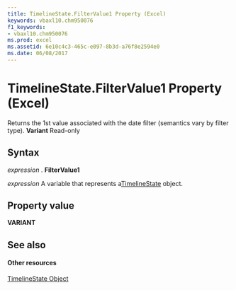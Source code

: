 ```yaml
---
title: TimelineState.FilterValue1 Property (Excel)
keywords: vbaxl10.chm950076
f1_keywords:
- vbaxl10.chm950076
ms.prod: excel
ms.assetid: 6e10c4c3-465c-e097-8b3d-a76f8e2594e0
ms.date: 06/08/2017
---
```



# TimelineState.FilterValue1 Property (Excel)

Returns the 1st value associated with the date filter (semantics vary by filter type).  **Variant** Read-only


## Syntax

 _expression_ . **FilterValue1**

 _expression_ A variable that represents a[TimelineState](Excel.timelinestate.md) object.


## Property value

 **VARIANT**


## See also


#### Other resources



[TimelineState Object](Excel.timelinestate.md)

